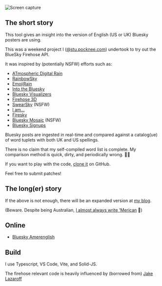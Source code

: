 ![](img/bluesky-amerenglish-short-help.jpg "Screen capture")  

## The short story

This tool gives an insight into the version of English (US or UK) Bluesky posters are using.

This was a weekend project I ([@stu.pocknee.com](https://bsky.app/profile/stu.pocknee.com)) undertook to try out the BlueSky Firehose API.

It was inspired by (potentially NSFW) efforts such as:


* [ATmospheric Digital Rain](https://jakebailey.dev/bsky-digital-rain)
* [RainbowSky](https://www.bewitched.com/demo/rainbowsky)
* [EmojiRain](https://www.emojirain.lol)
* [Into the Bluesky](https://www.intothebluesky.lol)
* [Bluesky Visualizers](https://flo-bit.dev/bluesky-visualizers)
* [Firehose 3D](https://firehose3d.theo.io)
* [SwearSky](https://swearsky.bagpuss.org) (NSFW)
* [I am...](https://javier.computer/bluesky/iam)
* [Firesky](https://firesky.tv)
* [Bluesky Mosaic](https://lantto.github.io/bluesky-mosaic) (NSFW)
* [Bluesky Signups](https://bluesky.toddle.site/signups)

Bluesky posts are ingested in real-time and compared against a catalog(ue) of word tuplets with both UK and US spellings.

There is no claim that my self-compiled word list is complete. My comparison method is quick, dirty, and periodically wrong. 🤦‍♂️

If you want to play with the code, [clone it](https://github.com/voneum/s4ag.blueskyamerenglish) on GitHub.

Feel free to submit patches!

## The long(er) story

If the above is not enough, there will be an expanded version at [my blog](https://www.pocknee.com/dsc).

(Beware. Despite being Australian, [I almost always write 'Merican](https://www.pocknee.com/dsc/articles/why-i-write-american) 🤷)

## Online

* [Bluesky Amerenglish](https://s4ag.com/amerenglish/)

## Build

I use Typescript, VS Code, Vite, and Solid-JS.

The firehose relevant code is heavily influenced by (borrowed from) [Jake Lazaroff](https://jakelazaroff.com/words/drinking-from-the-bluesky-firehose/)